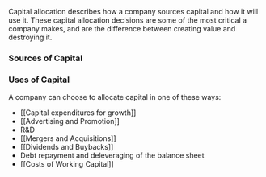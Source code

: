 

Capital allocation describes how a company sources capital and how it will use it.
These capital allocation decisions are some of the most critical a company makes, and are the difference between creating value and destroying it.

### Sources of Capital


### Uses of Capital
A company can choose to allocate capital in one of these ways:
- [[Capital expenditures for growth]]
- [[Advertising and Promotion]]
- R&D
- [[Mergers and Acquisitions]]
- [[Dividends and Buybacks]]
- Debt repayment and deleveraging of the balance sheet
- [[Costs of Working Capital]]